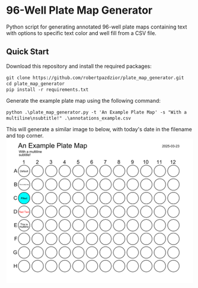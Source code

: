 # 96-Well Plate Map Generator
Python script for generating annotated 96-well plate maps containing text with options to specific text color and well fill from a CSV file.

## Quick Start
Download this repository and install the required packages:
```
git clone https://github.com/robertpazdzior/plate_map_generator.git
cd plate_map_generator
pip install -r requirements.txt
```

Generate the example plate map using the following command:
```
python .\plate_map_generator.py -t 'An Example Plate Map' -s "With a multiline\nsubtitle!" .\annotations_example.csv
```
This will generate a similar image to below, with today's date in the filename and top corner.
![example_plate_map](example.png)